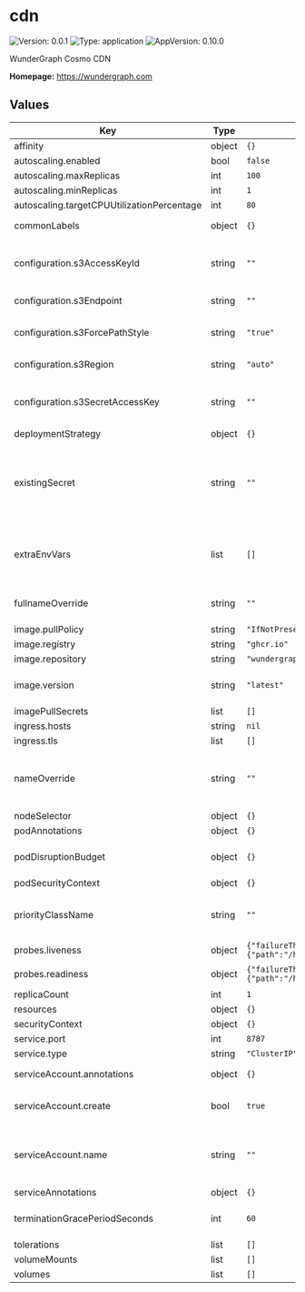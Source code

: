 # cdn

![Version: 0.0.1](https://img.shields.io/badge/Version-0.0.1-informational?style=flat-square) ![Type: application](https://img.shields.io/badge/Type-application-informational?style=flat-square) ![AppVersion: 0.10.0](https://img.shields.io/badge/AppVersion-0.10.0-informational?style=flat-square)

WunderGraph Cosmo CDN

**Homepage:** <https://wundergraph.com>

## Values

| Key | Type | Default | Description |
|-----|------|---------|-------------|
| affinity | object | `{}` |  |
| autoscaling.enabled | bool | `false` |  |
| autoscaling.maxReplicas | int | `100` |  |
| autoscaling.minReplicas | int | `1` |  |
| autoscaling.targetCPUUtilizationPercentage | int | `80` |  |
| commonLabels | object | `{}` | Add labels to all deployed resources |
| configuration.s3AccessKeyId | string | `""` | s3 access key id, can be used instead of [username]:[password] in the url |
| configuration.s3Endpoint | string | `""` | The endpoint of the S3 bucket. |
| configuration.s3ForcePathStyle | string | `"true"` | Forces usage of path style urls for S3. Default is true. |
| configuration.s3Region | string | `"auto"` | The region where the S3 bucket is located. |
| configuration.s3SecretAccessKey | string | `""` | s3 secret access key, can be used instead of [username]:[password] in the url |
| deploymentStrategy | object | `{}` |  |
| existingSecret | string | `""` | Existing secret in the same namespace containing the authJwtSecret and s3StorageUrl. The secret keys have to match with current secret. |
| extraEnvVars | list | `[]` | Allows to set additional environment variables on the container. Useful for global application non-specific settings. |
| fullnameOverride | string | `""` | String to fully override common.names.fullname template |
| image.pullPolicy | string | `"IfNotPresent"` |  |
| image.registry | string | `"ghcr.io"` |  |
| image.repository | string | `"wundergraph/cosmo/cdn"` |  |
| image.version | string | `"latest"` | Overrides the image tag whose default is the chart appVersion. |
| imagePullSecrets | list | `[]` |  |
| ingress.hosts | string | `nil` |  |
| ingress.tls | list | `[]` |  |
| nameOverride | string | `""` | String to partially override common.names.fullname template (will maintain the release name) |
| nodeSelector | object | `{}` |  |
| podAnnotations | object | `{}` |  |
| podDisruptionBudget | object | `{}` | Sets the [pod disruption budget](https://kubernetes.io/docs/tasks/run-application/configure-pdb/) for Deployment pods |
| podSecurityContext | object | `{}` |  |
| priorityClassName | string | `""` | Set to existing PriorityClass name to control pod preemption by the scheduler |
| probes.liveness | object | `{"failureThreshold":5,"httpGet":{"path":"/health","port":"http"},"initialDelaySeconds":10,"periodSeconds":10,"timeoutSeconds":5}` | Configure liveness probe |
| probes.readiness | object | `{"failureThreshold":5,"httpGet":{"path":"/health","port":"http"},"initialDelaySeconds":5,"periodSeconds":5,"timeoutSeconds":3}` | Configure readiness probe |
| replicaCount | int | `1` |  |
| resources | object | `{}` |  |
| securityContext | object | `{}` |  |
| service.port | int | `8787` |  |
| service.type | string | `"ClusterIP"` |  |
| serviceAccount.annotations | object | `{}` | Annotations to add to the service account |
| serviceAccount.create | bool | `true` | Specifies whether a service account should be created |
| serviceAccount.name | string | `""` | The name of the service account to use. If not set and create is true, a name is generated using the fullname template |
| serviceAnnotations | object | `{}` |  |
| terminationGracePeriodSeconds | int | `60` | Sets the [termination grace period](https://kubernetes.io/docs/concepts/containers/container-lifecycle-hooks/#hook-handler-execution) for Deployment pods |
| tolerations | list | `[]` |  |
| volumeMounts | list | `[]` |  |
| volumes | list | `[]` |  |

